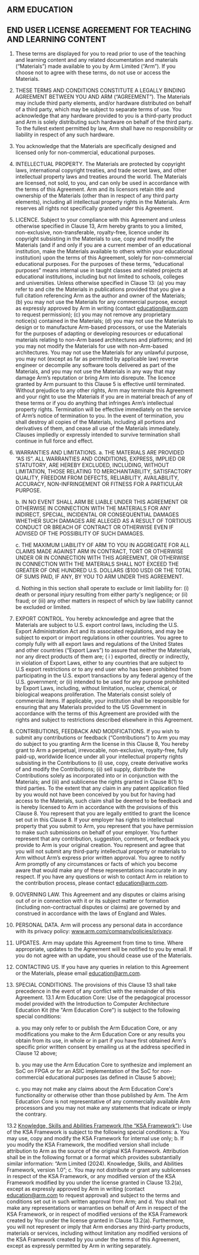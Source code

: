 ## ARM EDUCATION

## END USER LICENSE AGREEMENT FOR TEACHING AND LEARNING CONTENT

1. These terms are displayed for you to read prior to use of the teaching and learning content and any related documentation and materials (“Materials”) made available to you by Arm Limited (“Arm”). If you choose not to agree with these terms, do not use or access the Materials.
   
2. THESE TERMS AND CONDITIONS CONSTITUTE A LEGALLY BINDING AGREEMENT BETWEEN YOU AND ARM (“AGREEMENT”). The Materials may include third party elements, and/or hardware distributed on behalf of a third party, which may be subject to separate terms of use. You acknowledge that any hardware provided to you is a third-party product and Arm is solely distributing such hardware on behalf of the third party. To the fullest extent permitted by law, Arm shall have no responsibility or liability in respect of any such hardware.
   
3. You acknowledge that the Materials are specifically designed and licensed only for non-commercial, educational purposes.
    
4. INTELLECTUAL PROPERTY. The Materials are protected by copyright laws, international copyright treaties, and trade secret laws, and other intellectual property laws and treaties around the world. The Materials are licensed, not sold, to you, and can only be used in accordance with the terms of this Agreement. Arm and its licensors retain title and ownership of the Materials (other than in respect of any third party elements), including all intellectual property rights in the Materials. Arm reserves all rights not specifically granted under this Agreement.

5. LICENCE. Subject to your compliance with this Agreement and unless otherwise specified in Clause 13, Arm hereby grants to you a limited, non-exclusive, non-transferable, royalty-free, licence under its copyright subsisting in the Materials to use, copy and modify the Materials (and if and only if you are a current member of an educational institution, make the Materials available to others within your educational institution) upon the terms of this Agreement, solely for non-commercial educational purposes. For the purposes of these terms, “educational purposes” means internal use in taught classes and related projects at educational institutions, including but not limited to schools, colleges and universities.
Unless otherwise specified in Clause 13: (a) you may refer to and cite the Materials in publications provided that you give a full citation referencing Arm as the author and owner of the Materials; (b) you may not use the Materials for any commercial purpose, except as expressly approved by Arm in writing (contact education@arm.com to request permission); (c) you may not remove any proprietary notice(s) contained in the Materials; (d) you may not use the Materials to design or to manufacture Arm-based processors, or use the Materials for the purposes of adapting or developing resources or educational materials relating to non-Arm based architectures and platforms; and (e) you may not modify the Materials for use with non-Arm-based architectures. You may not use the Materials for any unlawful purpose, you may not (except as far as permitted by applicable law) reverse engineer or decompile any software tools delivered as part of the Materials, and you may not use the Materials in any way that may damage Arm’s reputation or bring Arm into disrepute. The licence granted by Arm pursuant to this Clause 5 is effective until terminated. Without prejudice to any other rights, Arm may terminate this Agreement and your right to use the Materials if you are in material breach of any of these terms or if you do anything that infringes Arm’s intellectual property rights. Termination will be effective immediately on the service of Arm’s notice of termination to you. In the event of termination, you shall destroy all copies of the Materials, including all portions and derivatives of them, and cease all use of the Materials immediately. Clauses impliedly or expressly intended to survive termination shall continue in full force and effect.

6. WARRANTIES AND LIMITATIONS. a. THE MATERIALS ARE PROVIDED “AS IS”. ALL WARRANTIES AND CONDITIONS, EXPRESS, IMPLIED OR STATUTORY, ARE HEREBY EXCLUDED, INCLUDING, WITHOUT LIMITATION, THOSE RELATING TO MERCHANTABILITY, SATISFACTORY QUALITY, FREEDOM FROM DEFECTS, RELIABILITY, AVAILABILITY, ACCURACY, NON-INFRINGEMENT OR FITNESS FOR A PARTICULAR PURPOSE.

    b. IN NO EVENT SHALL ARM BE LIABLE UNDER THIS AGREEMENT OR OTHERWISE IN CONNECTION WITH THE MATERIALS FOR ANY INDIRECT, SPECIAL, INCIDENTAL OR CONSEQUENTIAL DAMAGES WHETHER SUCH DAMAGES ARE ALLEGED AS A RESULT OF TORTIOUS CONDUCT OR BREACH OF CONTRACT OR OTHERWISE EVEN IF ADVISED OF THE POSSIBILITY OF SUCH DAMAGES. 

    c. THE MAXIMUM LIABILITY OF ARM TO YOU IN AGGREGATE FOR ALL CLAIMS MADE AGAINST ARM IN CONTRACT, TORT OR OTHERWISE UNDER OR IN CONNECTION WITH THIS AGREEMENT, OR OTHERWISE IN CONNECTION WITH THE MATERIALS SHALL NOT EXCEED THE GREATER OF ONE HUNDRED U.S. DOLLARS ($100 USD) OR THE TOTAL OF SUMS PAID, IF ANY, BY YOU TO ARM UNDER THIS AGREEMENT.

    d. Nothing in this section shall operate to exclude or limit liability for: (i) death or personal injury resulting from either party's negligence; or (ii) fraud; or (iii) any other matters in respect of which by law liability cannot be excluded or limited.

7. EXPORT CONTROL. You hereby acknowledge and agree that the Materials are subject to U.S. export control laws, including the U.S. Export Administration Act and its associated regulations, and may be subject to export or import regulations in other countries. You agree to comply fully with all export laws and regulations of the United States and other countries (“Export Laws”) to assure that neither the Materials, nor any direct products of them are; ( i ) exported, directly or indirectly, in violation of Export Laws, either to any countries that are subject to U.S export restrictions or to any end user who has been prohibited from participating in the U.S. export transactions by any federal agency of the U.S. government; or (ii) intended to be used for any purpose prohibited by Export Laws, including, without limitation, nuclear, chemical, or biological weapons proliferation. The Materials consist solely of commercial items. If applicable, your institution shall be responsible for ensuring that any Materials provided to the US Government in accordance with the terms of this Agreement are provided with the rights and subject to restrictions described elsewhere in this Agreement.

8. CONTRIBUTIONS, FEEDBACK AND MODIFICATIONS. If you wish to submit any contributions or feedback (“Contributions”) to Arm you may do subject to you granting Arm the license in this Clause 8, You hereby grant to Arm a perpetual, irrevocable, non-exclusive, royalty-free, fully paid-up, worldwide licence under all your intellectual property rights subsisting in the Contributions to (i) use, copy, create derivative works of and modify the Contributions; (ii) sell supply, distribute the Contributions solely as incorporated into or in conjunction with the Materials; and (iii) and sublicense the rights granted in Clause 8(1) to third parties.
To the extent that any claim in any patent application filed by you would not have been conceived by you but for having had access to the Materials, such claim shall be deemed to be feedback and is hereby licensed to Arm in accordance with the provisions of this Clause 8. You represent that you are legally entitled to grant the licence set out in this Clause 8. If your employer has rights to intellectual property that you submit to Arm, you represent that you have permission to make such submissions on behalf of your employer. You further represent that any contribution, suggestion, comment, or feedback you provide to Arm is your original creation. You represent and agree that you will not submit any third-party intellectual property or materials to Arm without Arm’s express prior written approval. You agree to notify Arm promptly of any circumstances or facts of which you become aware that would make any of these representations inaccurate in any respect. If you have any questions or wish to contact Arm in relation to the contribution process, please contact education@arm.com. 

9. GOVERNING LAW. This Agreement and any disputes or claims arising out of or in connection with it or its subject matter or formation (including non-contractual disputes or claims) are governed by and construed in accordance with the laws of England and Wales.
    
10. PERSONAL DATA. Arm will process any personal data in accordance with its privacy policy: www.arm.com/company/policies/privacy. 

11. UPDATES. Arm may update this Agreement from time to time. Where appropriate, updates to the Agreement will be notified to you by email. If you do not agree with an update, you should cease use of the Materials.

12. CONTACTING US. If you have any queries in relation to this Agreement or the Materials, please email education@arm.com.

13. SPECIAL CONDITIONS. The provisions of this Clause 13 shall take precedence in the event of any conflict with the remainder of this Agreement.
13.1 Arm Education Core: Use of the pedagogical processor model provided with the Introduction to Computer Architecture Education Kit (the "Arm Education Core") is subject to the following special conditions:
    
    a. you may only refer to or publish the Arm Education Core, or any modifications you make to the Arm Education Core or any results you obtain from its use, in whole or in part if you have first obtained Arm's specific prior written consent by emailing us at the address specified in Clause 12 above;

    b. you may use the Arm Education Core to synthesize and implement an SoC on FPGA or for an ASIC implementation of the SoC for non-commercial educational purposes (as defined in Clause 5 above);

    c. you may not make any claims about the Arm Education Core's functionality or otherwise other than those published by Arm. The Arm Education Core is not representative of any commercially available Arm processors and you may not make any statements that indicate or imply the contrary.

13.2 <ins>Knowledge, Skills and Abilities Framework (the “KSA Framework”)</ins>: Use of the KSA Framework is subject to the following special conditions:
    a. You may use, copy and modify the KSA Framework for internal use only;
    b. If you modify the KSA Framework, the modified version shall include attribution to Arm as the source of the original KSA Framework. Attribution shall be in the following format or a format which provides substantially similar information: “Arm Limited (2024). Knowledge, Skills, and Abilities Framework, version 1.0”;
    c. You may not distribute or grant any sublicenses in respect of the KSA Framework, or any modified version of the KSA Framework modified by you under the license granted in Clause 13.2(a), except as expressly approved by Arm in writing (contact education@arm.com to request approval) and subject to the terms and conditions set out in such written approval from Arm; and
    d. You shall not make any representations or warranties on behalf of Arm in respect of the KSA Framework, or in respect of modified versions of the KSA Framework created by You under the license granted in Clause 13.2(a). Furthermore, you will not represent or imply that Arm endorses any third-party products, materials or services, including without limitation any modified versions of the KSA Framework created by you under the terms of this Agreement, except as expressly permitted by Arm in writing separately.

